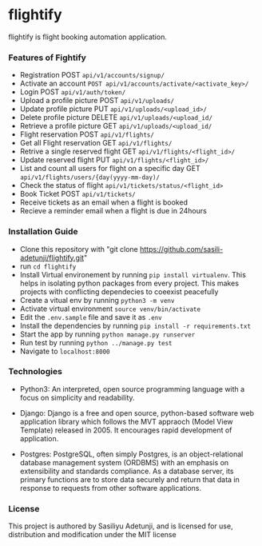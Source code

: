 # flightify
flightify is flight booking automation application.

### Features of Fightify
- Registration POST `api/v1/accounts/signup/`
- Activate an account `POST api/v1/accounts/activate/<activate_key>/`
- Login POST `api/v1/auth/token/`
- Upload a profile picture POST `api/v1/uploads/`
- Update profile picture PUT `api/v1/uploads/<upload_id>/`
- Delete profile picture DELETE `api/v1/uploads/<upload_id/`
- Retrieve a profile picture GET `api/v1/uploads/<upload_id/`
- Flight reservation POST `api/v1/flights/`
- Get all Flight reservation GET `api/v1/flights/`
- Retrive a single reserved flight GET `api/v1/flights/<flight_id>/`
- Update reserved flight PUT `api/v1/flights/<flight_id>/`
- List and count all users for flight on a specific day GET `api/v1/flights/users/{day(yyyy-mm-day)/`
- Check the status of flight `api/v1/tickets/status/<flight_id>`
- Book Ticket POST `api/v1/tickets/`
- Receive tickets as an email when a flight is booked
- Recieve a reminder email when a flight is due in 24hours


### Installation Guide
- Clone this repository with "git clone https://github.com/sasili-adetunji/flightify.git"
- run `cd flightify`
- Install Virtual environement by running `pip install virtualenv`. This helps in isolating python packages from every project. This makes projects with conflicting dependecies to coeexist peacefully
- Create a vitual env by running `python3 -m venv`
- Activate virtual environment `source venv/bin/activate`
- Edit the `.env.sample` file and save it as `.env` 
- Install the dependencies by running `pip install -r requirements.txt`
- Start the app by running `python manage.py runserver`
- Run test by running `python ../manage.py test`
- Navigate to `localhost:8000`

### Technologies
- Python3: An interpreted, open source programming language with a focus on simplicity and readability.

- Django: Django is a free and open source, python-based software web application library which follows the MVT appraoch (Model View Template) released in 2005. It encourages rapid development of application.

- Postgres: PostgreSQL, often simply Postgres, is an object-relational database management system (ORDBMS) with an emphasis on extensibility and standards compliance. As a database server, its primary functions are to store data securely and return that data in response to requests from other software applications.

### License
This project is authored by Sasiliyu Adetunji, and is licensed for use, distribution and modification under the MIT license